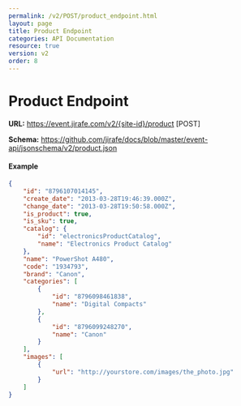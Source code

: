 ```yaml
---
permalink: /v2/POST/product_endpoint.html
layout: page
title: Product Endpoint
categories: API Documentation
resource: true
version: v2
order: 8
---
```


# Product Endpoint
**URL:** https://event.jirafe.com/v2/{site-id}/product [POST]

**Schema:** https://github.com/jirafe/docs/blob/master/event-api/jsonschema/v2/product.json

#### Example
```json
{
    "id": "8796107014145",
    "create_date": "2013-03-28T19:46:39.000Z",
    "change_date": "2013-03-28T19:50:58.000Z",
    "is_product": true,
    "is_sku": true,
    "catalog": {
        "id": "electronicsProductCatalog",
        "name": "Electronics Product Catalog"
    },
    "name": "PowerShot A480",
    "code": "1934793",
    "brand": "Canon",
    "categories": [
        {
            "id": "8796098461838",
            "name": "Digital Compacts"
        },
        {
            "id": "8796099248270",
            "name": "Canon"
        }
    ],
    "images": [
        {
            "url": "http://yourstore.com/images/the_photo.jpg"
        }
    ]
}
```
